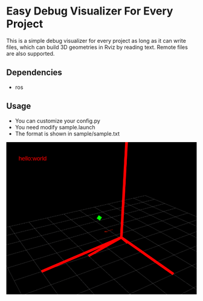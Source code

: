 # Easy Debug Visualizer For Every Project

This is a simple debug visualizer for every project as long as it can write files, which can build 3D geometries in Rviz by reading text. Remote files are also supported.

## Dependencies

* ros

## Usage

* You can customize your config.py
* You need modify sample.launch
* The format is shown in sample/sample.txt

![](misc/hello.png)
